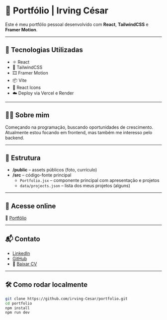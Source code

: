 # 💼 Portfólio | Irving César

Este é meu portfólio pessoal desenvolvido com **React**, **TailwindCSS** e **Framer Motion**.

---

## 🚀 Tecnologias Utilizadas

- ⚛️ React
- 💨 TailwindCSS
- 🎞️ Framer Motion
- 📦 Vite
- 🧠 React Icons
- ☁️ Deploy via Vercel e Render

---

## 🧑‍💻 Sobre mim

Começando na programação, buscando oportunidades de crescimento. Atualmente estou focando em frontend, mas também me interesso pelo backend.

---

## 📂 Estrutura

- **/public** – assets públicos (foto, currículo)
- **/src** – código-fonte principal
  - `Portfolio.jsx` – componente principal com apresentação e projetos
  - `data/projects.json` – lista dos meus projetos (alguns)

---

## 🔗 Acesse online

📍 [Portfólio](https://portfolio-topaz-five-49.vercel.app)

---

## 📬 Contato

- [LinkedIn](https://www.linkedin.com/in/irving-cesar)
- [GitHub](https://github.com/irving-Cesar)
- 📄 [Baixar CV](https://irving-cesar.vercel.app/Curriculo.pdf)

---

## 🛠️ Como rodar localmente

```bash
git clone https://github.com/irving-Cesar/portfolio.git
cd portfolio
npm install
npm run dev
